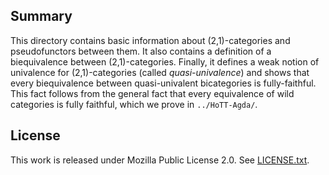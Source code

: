 ## Summary

This directory contains  basic information about (2,1)-categories and
pseudofunctors between them. It also contains a definition of a biequivalence
between (2,1)-categories. Finally, it defines a weak notion of univalence for
(2,1)-categories (called _quasi-univalence_) and shows that every biequivalence
between quasi-univalent bicategories is fully-faithful. This fact follows from
the general fact that every equivalence of wild categories is fully faithful,
which we prove in `../HoTT-Agda/`.

## License

This work is released under Mozilla Public License 2.0.
See [LICENSE.txt](LICENSE.txt).
